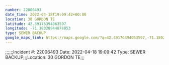 ```yaml
---
number: 22006493
date_time: 2022-04-18T19:09:42+00:00
location: 30 GORDON TE
latitude: 42.39176394063597
longitude: -71.18028944878853
type: SEWER BACKUP
google_maps_link: https://maps.google.com/?q=42.39176394063597,-71.18028944878853
---
```


;;;;;;Incident #: 22006493  Date: 2022-04-18 19:09:42   Type: SEWER BACKUP;;;Location: 30 GORDON TE;;;
